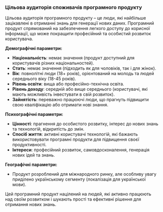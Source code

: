 ### Цільова аудиторія споживачів програмного продукту

Цільова аудиторія програмного продукту – це люди, які найбільше зацікавлені в отриманні знань для генерації нових даних. Програмний продукт спрямований на забезпечення легкого доступу до корисної інформації, що може покращити професійний та особистий розвиток користувача.

**Демографічні параметри:**

- **Національність**: немає значення (продукт доступний для користувачів різних національностей).
- **Стать**: немає значення (підходить як для чоловіків, так і для жінок).
- **Вік**: повнолітні люди (18+ років), орієнтований на молодь та людей середнього віку (18-45 років).
- **Рівень освіти**: вища або професійно-технічна освіта.
- **Рівень доходу**: середній або вище середнього (користувачі, які мають можливість інвестувати в свій розвиток).
- **Зайнятість**: переважно працюючі люди, що прагнуть підвищити свою кваліфікацію або отримати нові знання.

**Психографічні параметри:**
- **Цінності**: прагнення до особистого розвитку, інтерес до нових знань та технологій, відкритість до змін.
- **Спосіб життя**: активні користувачі технологій, які бажають використовувати програмні продукти для підвищення своєї продуктивності.
- **Інтереси**: професійний розвиток, самовдосконалення, генерація нових ідей та знань.

**Географічні параметри:**
- Продукт розроблений для міжнародного ринку, але особливу увагу приділено українському сегменту (локалізація для української мови).

Цей програмний продукт націлений на людей, які активно працюють над своїм розвитком і шукають прості та ефективні рішення для отримання нових знань.
